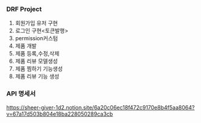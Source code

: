 ### DRF Project

1. 회원가입 유저 구현
2. 로그인 구현<토큰발행>
3. permission커스텀
4. 제품 개발
5. 제품 등록,수정,삭제
6. 제품 리뷰 모델생성
7. 제품 찜하기 기능생성
8. 제품 리뷰 기능 생성


### API 명세서

https://sheer-giver-1d2.notion.site/6a20c06ec18f472c9170e8b4f5aa8064?v=67a17d503b804e18ba228050289ca3cb
